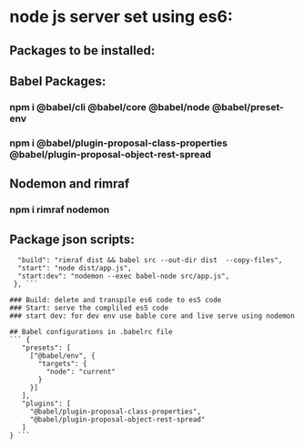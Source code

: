 # node js server set using es6:

## Packages to be installed:
## Babel Packages:
### npm i @babel/cli @babel/core @babel/node @babel/preset-env
### npm i @babel/plugin-proposal-class-properties @babel/plugin-proposal-object-rest-spread

## Nodemon and rimraf
### npm i rimraf nodemon

## Package json scripts:
``` "scripts": {
  "build": "rimraf dist && babel src --out-dir dist  --copy-files",
  "start": "node dist/app.js",
  "start:dev": "nodemon --exec babel-node src/app.js",
 }, ```

### Build: delete and transpile es6 code to es5 code
### Start: serve the compliled es5 code
### start dev: for dev env use bable core and live serve using nodemon

## Babel configurations in .babelrc file
``` {
   "presets": [
     ["@babel/env", {
       "targets": {
         "node": "current"
       }
     }]
   ],
   "plugins": [
     "@babel/plugin-proposal-class-properties",
     "@babel/plugin-proposal-object-rest-spread"
   ]
} ```

